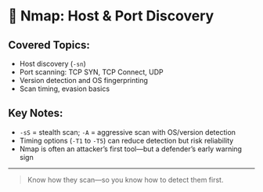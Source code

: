 # 📡 Nmap: Host & Port Discovery

## Covered Topics:
- Host discovery (`-sn`)
- Port scanning: TCP SYN, TCP Connect, UDP
- Version detection and OS fingerprinting
- Scan timing, evasion basics

## Key Notes:
- `-sS` = stealth scan; `-A` = aggressive scan with OS/version detection
- Timing options (`-T1` to `-T5`) can reduce detection but risk reliability
- Nmap is often an attacker’s first tool—but a defender’s early warning sign

---

> Know how they scan—so you know how to detect them first.
